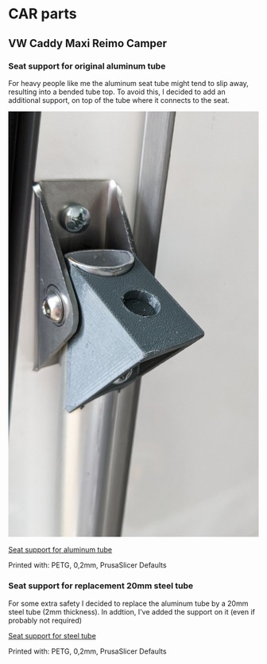# CAR parts

## VW Caddy Maxi Reimo Camper

### Seat support for original aluminum tube

For heavy people like me the aluminum seat tube might tend to slip away, resulting into a bended tube top.
To avoid this, I decided to add an additional support, on top of the tube where it connects to the seat.

![Seat support for aluminum tube](./vw_caddy_reimo_concept_seat_support.jpg)

[Seat support for aluminum tube](./vw_caddy_reimo_concept_seat_support.stl)

Printed with: PETG, 0,2mm, PrusaSlicer Defaults

### Seat support for replacement 20mm steel tube

For some extra safety I decided to replace the aluminum tube by a 20mm steel tube (2mm thickness).
In addtion, I've added the support on it (even if probably not required)

[Seat support for steel tube](./vw_caddy_reimo_concept_seat_support_20mm_steel_tube.stl)

Printed with: PETG, 0,2mm, PrusaSlicer Defaults
